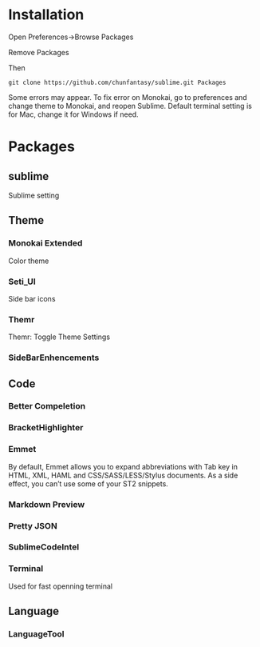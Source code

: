 # Installation

Open Preferences->Browse Packages

Remove Packages

Then

```
git clone https://github.com/chunfantasy/sublime.git Packages
```

Some errors may appear.
To fix error on Monokai, go to preferences and change theme to Monokai, and reopen Sublime.
Default terminal setting is for Mac, change it for Windows if need.

# Packages

## sublime
Sublime setting

## Theme

### Monokai Extended
Color theme

### Seti_UI
Side bar icons

### Themr
Themr: Toggle Theme Settings

### SideBarEnhencements

## Code

### Better Compeletion

### BracketHighlighter

### Emmet
By default, Emmet allows you to expand abbreviations with Tab key in HTML, XML, HAML and CSS/SASS/LESS/Stylus documents. As a side effect, you can’t use some of your ST2 snippets.
  
### Markdown Preview

### Pretty JSON

### SublimeCodeIntel

### Terminal
Used for fast openning terminal

## Language

### LanguageTool
